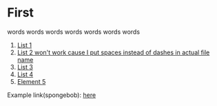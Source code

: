 # First

words words words words words words words

1. [List 1](Example)
2. [List 2 won't work cause I put spaces instead of dashes in actual file name](Thought-expirement-example)
3. [List 3](README.md)
4. [List 4](README.md)
5. [Element 5](Example)

Example link(spongebob): [here](https://youtu.be/e3fS1SOwLWU?si=zqapl_hB7tp6oMVL)
